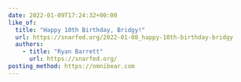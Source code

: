```yaml
---
date: 2022-01-09T17:24:32+00:00
like_of:
  title: "Happy 10th Birthday, Bridgy!"
  url: https://snarfed.org/2022-01-08_happy-10th-birthday-bridgy
  authors:
    - title: "Ryan Barrett"
      url: https://snarfed.org/
posting_method: https://omnibear.com
---
```

